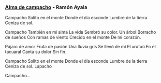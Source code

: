 ### [Alma de campacho](https://www.youtube.com/watch?v=i-mwsUGBzI4) - Ramón Ayala

Campacho
Solito en el monte
Donde el día esconde
Lumbre de la tierra
Ceniza de sol.

Campacho
También en mi alma
La vida
Sembró su color.
Un árbol
Borracho de sueños
Con ramas de viento
Crecido en el monte
De mi corazón.

Pájaro de amor
Fruta de pasión
Una lluvia gris
Se llevó de mí
El urutaú
En el tacuaral
Canta su dolor
Sin fin.

Campacho
Solito en el monte
Donde el día esconde
Lumbre de la tierra
Ceniza de sol.
Lapacho

Campacho...
